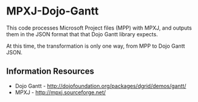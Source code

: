 MPXJ-Dojo-Gantt
===============

This code processes Microsoft Project files (MPP) with MPXJ, and outputs
them in the JSON format that that Dojo Gantt library expects.

At this time, the transformation is only one way, from MPP to Dojo Gantt
JSON.

Information Resources
---------------------
 * Dojo Gantt - http://dojofoundation.org/packages/dgrid/demos/gantt/
 * MPXJ - http://mpxj.sourceforge.net/
